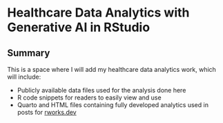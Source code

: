 # Healthcare Data Analytics with Generative AI in RStudio 

## Summary
This is a space where I will add my healthcare data analytics work, which will include:
- Publicly available data files used for the analysis done here
- R code snippets for readers to easily view and use
- Quarto and HTML files containing fully developed analytics used in posts for [rworks.dev](https://rworks.dev/)

